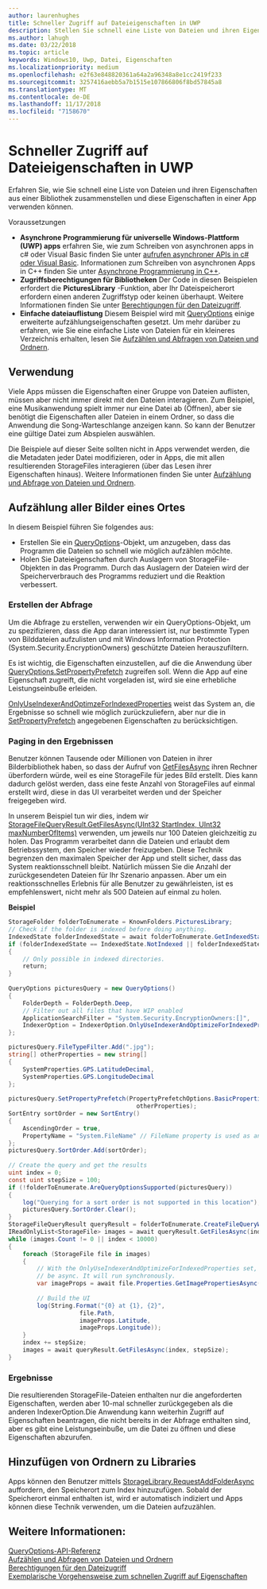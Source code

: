```yaml
---
author: laurenhughes
title: Schneller Zugriff auf Dateieigenschaften in UWP
description: Stellen Sie schnell eine Liste von Dateien und ihren Eigenschaften über eine Bibliothek in einer UWP-App zusammen.
ms.author: lahugh
ms.date: 03/22/2018
ms.topic: article
keywords: Windows10, Uwp, Datei, Eigenschaften
ms.localizationpriority: medium
ms.openlocfilehash: e2f63e848820361a64a2a96348a8e1cc2419f233
ms.sourcegitcommit: 3257416aebb5a7b1515e107866806f8bd57845a8
ms.translationtype: MT
ms.contentlocale: de-DE
ms.lasthandoff: 11/17/2018
ms.locfileid: "7158670"
---
```

# <a name="fast-access-to-file-properties-in-uwp"></a>Schneller Zugriff auf Dateieigenschaften in UWP 

Erfahren Sie, wie Sie schnell eine Liste von Dateien und ihren Eigenschaften aus einer Bibliothek zusammenstellen und diese Eigenschaften in einer App verwenden können.  

Voraussetzungen 
- **Asynchrone Programmierung für universelle Windows-Plattform (UWP) apps**  erfahren Sie, wie zum Schreiben von asynchronen apps in c# oder Visual Basic finden Sie unter [aufrufen asynchroner APIs in c# oder Visual Basic](https://docs.microsoft.com/windows/uwp/threading-async/call-asynchronous-apis-in-csharp-or-visual-basic).     Informationen zum Schreiben von asynchronen Apps in C++ finden Sie unter [Asynchrone Programmierung in C++](https://docs.microsoft.com/windows/uwp/threading-async/asynchronous-programming-in-cpp-universal-windows-platform-apps). 
- **Zugriffsberechtigungen für Bibliotheken**  Der Code in diesen Beispielen erfordert die **PicturesLibrary** -Funktion, aber Ihr Dateispeicherort erfordern einen anderen Zugriffstyp oder keinen überhaupt. Weitere Informationen finden Sie unter [Berechtigungen für den Dateizugriff](https://docs.microsoft.com/windows/uwp/files/file-access-permissions). 
- **Einfache dateiauflistung**  Diesem Beispiel wird mit [QueryOptions](https://docs.microsoft.com/uwp/api/Windows.Storage.Search.QueryOptions) einige erweiterte aufzählungseigenschaften gesetzt. Um mehr darüber zu erfahren, wie Sie eine einfache Liste von Dateien für ein kleineres Verzeichnis erhalten, lesen Sie [Aufzählen und Abfragen von Dateien und Ordnern](https://docs.microsoft.com/windows/uwp/files/quickstart-listing-files-and-folders). 

## <a name="usage"></a>Verwendung  
Viele Apps müssen die Eigenschaften einer Gruppe von Dateien auflisten, müssen aber nicht immer direkt mit den Dateien interagieren. Zum Beispiel, eine Musikanwendung spielt immer nur eine Datei ab (Öffnen), aber sie benötigt die Eigenschaften aller Dateien in einem Ordner, so dass die Anwendung die Song-Warteschlange anzeigen kann. So kann der Benutzer eine gültige Datei zum Abspielen auswählen. 

Die Beispiele auf dieser Seite sollten nicht in Apps verwendet werden, die die Metadaten jeder Datei modifizieren, oder in Apps, die mit allen resultierenden StorageFiles interagieren (über das Lesen ihrer Eigenschaften hinaus). Weitere Informationen finden Sie unter [Aufzählung und Abfrage von Dateien und Ordnern](https://docs.microsoft.com/windows/uwp/files/quickstart-listing-files-and-folders). 

## <a name="enumerate-all-the-pictures-in-a-location"></a>Aufzählung aller Bilder eines Ortes 
In diesem Beispiel führen Sie folgendes aus:
-  Erstellen Sie ein [QueryOptions](https://docs.microsoft.com/uwp/api/Windows.Storage.Search.QueryOptions)-Objekt, um anzugeben, dass das Programm die Dateien so schnell wie möglich aufzählen möchte.
-  Holen Sie Dateieigenschaften durch Auslagern von StorageFile-Objekten in das Programm. Durch das Auslagern der Dateien wird der Speicherverbrauch des Programms reduziert und die Reaktion verbessert.

### <a name="creating-the-query"></a>Erstellen der Abfrage 
Um die Abfrage zu erstellen, verwenden wir ein QueryOptions-Objekt, um zu spezifizieren, dass die App daran interessiert ist, nur bestimmte Typen von Bilddateien aufzulisten und mit Windows Information Protection (System.Security.EncryptionOwners) geschützte Dateien herauszufiltern. 

Es ist wichtig, die Eigenschaften einzustellen, auf die die Anwendung über [QueryOptions.SetPropertyPrefetch](https://docs.microsoft.com/uwp/api/windows.storage.search.queryoptions.setpropertyprefetch) zugreifen soll. Wenn die App auf eine Eigenschaft zugreift, die nicht vorgeladen ist, wird sie eine erhebliche Leistungseinbuße erleiden.

[OnlyUseIndexerAndOptimzeForIndexedProperties](https://docs.microsoft.com/uwp/api/Windows.Storage.Search.IndexerOption) weist das System an, die Ergebnisse so schnell wie möglich zurückzuliefern, aber nur die in [SetPropertyPrefetch](https://docs.microsoft.com/uwp/api/windows.storage.search.queryoptions.setpropertyprefetch) angegebenen Eigenschaften zu berücksichtigen. 

### <a name="paging-in-the-results"></a>Paging in den Ergebnissen 
Benutzer können Tausende oder Millionen von Dateien in ihrer Bilderbibliothek haben, so dass der Aufruf von [GetFilesAsync](https://docs.microsoft.com/uwp/api/windows.storage.search.storagefilequeryresult.getfilesasync) ihren Rechner überfordern würde, weil es eine StorageFile für jedes Bild erstellt. Dies kann dadurch gelöst werden, dass eine feste Anzahl von StorageFiles auf einmal erstellt wird, diese in das UI verarbeitet werden und der Speicher freigegeben wird. 

In unserem Beispiel tun wir dies, indem wir [StorageFileQueryResult.GetFilesAsync(UInt32 StartIndex, UInt32 maxNumberOfItems)](https://docs.microsoft.com/uwp/api/windows.storage.search.storagefilequeryresult.getfilesasync) verwenden, um jeweils nur 100 Dateien gleichzeitig zu holen. Das Programm verarbeitet dann die Dateien und erlaubt dem Betriebssystem, den Speicher wieder freizugeben. Diese Technik begrenzen den maximalen Speicher der App und stellt sicher, dass das System reaktionsschnell bleibt. Natürlich müssen Sie die Anzahl der zurückgesendeten Dateien für Ihr Szenario anpassen. Aber um ein reaktionsschnelles Erlebnis für alle Benutzer zu gewährleisten, ist es empfehlenswert, nicht mehr als 500 Dateien auf einmal zu holen.


**Beispiel**  
```csharp
StorageFolder folderToEnumerate = KnownFolders.PicturesLibrary; 
// Check if the folder is indexed before doing anything. 
IndexedState folderIndexedState = await folderToEnumerate.GetIndexedStateAsync(); 
if (folderIndexedState == IndexedState.NotIndexed || folderIndexedState == IndexedState.Unknown) 
{ 
    // Only possible in indexed directories.  
    return; 
} 
 
QueryOptions picturesQuery = new QueryOptions() 
{ 
    FolderDepth = FolderDepth.Deep, 
    // Filter out all files that have WIP enabled
    ApplicationSearchFilter = "System.Security.EncryptionOwners:[]", 
    IndexerOption = IndexerOption.OnlyUseIndexerAndOptimizeForIndexedProperties 
}; 

picturesQuery.FileTypeFilter.Add(".jpg"); 
string[] otherProperties = new string[] 
{ 
    SystemProperties.GPS.LatitudeDecimal, 
    SystemProperties.GPS.LongitudeDecimal 
}; 
 
picturesQuery.SetPropertyPrefetch(PropertyPrefetchOptions.BasicProperties | PropertyPrefetchOptions.ImageProperties, 
                                    otherProperties); 
SortEntry sortOrder = new SortEntry() 
{ 
    AscendingOrder = true, 
    PropertyName = "System.FileName" // FileName property is used as an example. Any property can be used here.  
}; 
picturesQuery.SortOrder.Add(sortOrder); 
 
// Create the query and get the results 
uint index = 0; 
const uint stepSize = 100; 
if (!folderToEnumerate.AreQueryOptionsSupported(picturesQuery)) 
{ 
    log("Querying for a sort order is not supported in this location"); 
    picturesQuery.SortOrder.Clear(); 
} 
StorageFileQueryResult queryResult = folderToEnumerate.CreateFileQueryWithOptions(picturesQuery); 
IReadOnlyList<StorageFile> images = await queryResult.GetFilesAsync(index, stepSize); 
while (images.Count != 0 || index < 10000) 
{ 
    foreach (StorageFile file in images) 
    { 
        // With the OnlyUseIndexerAndOptimizeForIndexedProperties set, this won't  
        // be async. It will run synchronously. 
        var imageProps = await file.Properties.GetImagePropertiesAsync(); 
 
        // Build the UI 
        log(String.Format("{0} at {1}, {2}", 
                    file.Path, 
                    imageProps.Latitude, 
                    imageProps.Longitude)); 
    } 
    index += stepSize; 
    images = await queryResult.GetFilesAsync(index, stepSize); 
} 
```

### <a name="results"></a>Ergebnisse 
Die resultierenden StorageFile-Dateien enthalten nur die angeforderten Eigenschaften, werden aber 10-mal schneller zurückgegeben als die anderen IndexerOption.Die Anwendung kann weiterhin Zugriff auf Eigenschaften beantragen, die nicht bereits in der Abfrage enthalten sind, aber es gibt eine Leistungseinbuße, um die Datei zu öffnen und diese Eigenschaften abzurufen.  

## <a name="adding-folders-to-libraries"></a>Hinzufügen von Ordnern zu Libraries 
Apps können den Benutzer mittels [StorageLibrary.RequestAddFolderAsync](https://docs.microsoft.com/uwp/api/Windows.Storage.StorageLibrary.RequestAddFolderAsync) auffordern, den Speicherort zum Index hinzuzufügen. Sobald der Speicherort einmal enthalten ist, wird er automatisch indiziert und Apps können diese Technik verwenden, um die Dateien aufzuzählen.
 
## <a name="see-also"></a>Weitere Informationen:
[QueryOptions-API-Referenz](https://docs.microsoft.com/uwp/api/windows.storage.search.queryoptions)  
[Aufzählen und Abfragen von Dateien und Ordnern](https://docs.microsoft.com/windows/uwp/files/quickstart-listing-files-and-folders)  
[Berechtigungen für den Dateizugriff](https://docs.microsoft.com/windows/uwp/files/file-access-permissions)  
[Exemplarische Vorgehensweise zum schnellen Zugriff auf Eigenschaften](https://blogs.msdn.microsoft.com/adamdwilson/2017/12/20/fast-file-enumeration-with-partially-initialized-storagefiles/)
 
 
